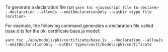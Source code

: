 To generate a declaration file run `yarn tsc <javascript file to declare>  --declaration --allowJs --emitDeclarationOnly --outDir <type file location>`

For example, the following command generates a declaration file called base.d.ts for the pki certificate base.js model:

`yarn tsc ./app/models/pki/certificate/base.js  --declaration --allowJs --emitDeclarationOnly --outDir types/vault/models/pki/certificate`
